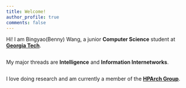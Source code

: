```yaml
---
title: Welcome!
author_profile: true
comments: false
---
```

Hi! I am Bingyao(Benny) Wang, a junior **Computer Science** student at [**Georgia Tech**](https://www.gatech.edu/). 
<pre></pre>
My major threads are **Intelligence** and **Information Internetworks**.
<pre></pre>
I love doing research and am currently a member of the [**HPArch Group**](http://comparch.gatech.edu/hparch/index.html).
